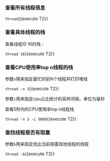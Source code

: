 ### 查看所有线程信息

`thread`{{execute T2}}

### 查看具体线程的栈

查看线程ID 16的栈：

`thread 16`{{execute T2}}

### 查看CPU使用率top n线程的栈

参数`n`用来指定最忙的前N个线程并打印堆栈

`thread -n 3`{{execute T2}}

参数`i`用来指定cpu占比统计的采样间隔，单位为毫秒

查看5秒内的CPU使用率top n线程栈

`thread -n 3 -i 5000`{{execute T2}}

### 查找线程是否有阻塞

参数`b`用来指定找出当前阻塞其他线程的线程

`thread -b`{{execute T2}}
